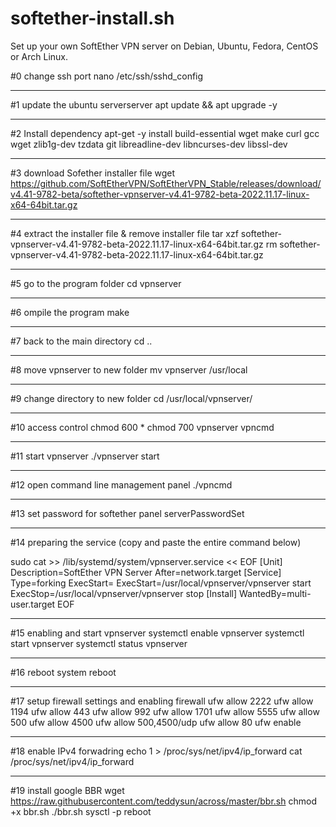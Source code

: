 # softether-install.sh
Set up your own SoftEther VPN server on Debian, Ubuntu, Fedora, CentOS or Arch Linux.

#0 change ssh port
nano /etc/ssh/sshd_config

----------------------------------------------------------------------------------------------------------------------

#1 update the ubuntu serverserver
apt update && apt upgrade -y

----------------------------------------------------------------------------------------------------------------------

#2 Install dependency
apt-get -y install build-essential wget make curl gcc  wget zlib1g-dev tzdata git libreadline-dev libncurses-dev libssl-dev

----------------------------------------------------------------------------------------------------------------------

#3 download Sofether installer file
wget https://github.com/SoftEtherVPN/SoftEtherVPN_Stable/releases/download/v4.41-9782-beta/softether-vpnserver-v4.41-9782-beta-2022.11.17-linux-x64-64bit.tar.gz

----------------------------------------------------------------------------------------------------------------------

#4 extract the installer file & remove installer file
tar xzf softether-vpnserver-v4.41-9782-beta-2022.11.17-linux-x64-64bit.tar.gz
rm softether-vpnserver-v4.41-9782-beta-2022.11.17-linux-x64-64bit.tar.gz

----------------------------------------------------------------------------------------------------------------------

#5 go to the program folder
cd vpnserver

----------------------------------------------------------------------------------------------------------------------

#6 ompile the program
make

----------------------------------------------------------------------------------------------------------------------

#7 back to the main directory
cd ..

----------------------------------------------------------------------------------------------------------------------

#8 move vpnserver to new folder
mv vpnserver /usr/local

----------------------------------------------------------------------------------------------------------------------

#9 change directory to new folder
cd /usr/local/vpnserver/

----------------------------------------------------------------------------------------------------------------------

#10 access control
chmod 600 *
chmod 700 vpnserver vpncmd

----------------------------------------------------------------------------------------------------------------------

#11 start vpnserver
./vpnserver start

----------------------------------------------------------------------------------------------------------------------

#12 open command line management panel
./vpncmd

----------------------------------------------------------------------------------------------------------------------

#13 set password for softether panel
serverPasswordSet

----------------------------------------------------------------------------------------------------------------------

#14 preparing the service (copy and paste the entire command below)

sudo cat >> /lib/systemd/system/vpnserver.service << EOF
[Unit]
Description=SoftEther VPN Server
After=network.target
[Service]
Type=forking
ExecStart=
ExecStart=/usr/local/vpnserver/vpnserver start
ExecStop=/usr/local/vpnserver/vpnserver stop
[Install]
WantedBy=multi-user.target
EOF

----------------------------------------------------------------------------------------------------------------------

#15 enabling and start vpnserver
systemctl enable vpnserver
systemctl start vpnserver
systemctl status vpnserver

----------------------------------------------------------------------------------------------------------------------

#16 reboot system
reboot

----------------------------------------------------------------------------------------------------------------------

#17 setup firewall settings and enabling firewall
ufw allow 2222
ufw allow 1194
ufw allow 443
ufw allow 992
ufw allow 1701
ufw allow 5555
ufw allow 500
ufw allow 4500
ufw allow 500,4500/udp
ufw allow 80
ufw enable

----------------------------------------------------------------------------------------------------------------------

#18 enable IPv4 forwadring 
echo 1 > /proc/sys/net/ipv4/ip_forward
cat /proc/sys/net/ipv4/ip_forward

----------------------------------------------------------------------------------------------------------------------

#19 install google BBR
wget https://raw.githubusercontent.com/teddysun/across/master/bbr.sh
chmod +x bbr.sh
./bbr.sh
sysctl -p
reboot
